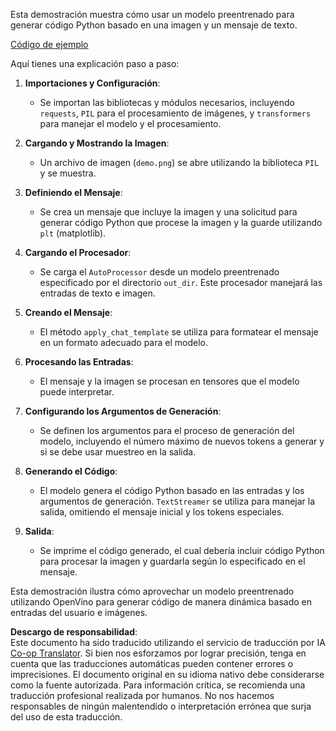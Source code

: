 <!--
CO_OP_TRANSLATOR_METADATA:
{
  "original_hash": "d7d7afa242a4a041ff4193546d4baf16",
  "translation_date": "2025-03-27T12:54:42+00:00",
  "source_file": "md\\02.Application\\04.Vision\\Phi3\\E2E_OpenVino_Phi3Vision.md",
  "language_code": "es"
}
-->
Esta demostración muestra cómo usar un modelo preentrenado para generar código Python basado en una imagen y un mensaje de texto.

[Código de ejemplo](../../../../../../code/06.E2E/E2E_OpenVino_Phi3-vision.ipynb)

Aquí tienes una explicación paso a paso:

1. **Importaciones y Configuración**:
   - Se importan las bibliotecas y módulos necesarios, incluyendo `requests`, `PIL` para el procesamiento de imágenes, y `transformers` para manejar el modelo y el procesamiento.

2. **Cargando y Mostrando la Imagen**:
   - Un archivo de imagen (`demo.png`) se abre utilizando la biblioteca `PIL` y se muestra.

3. **Definiendo el Mensaje**:
   - Se crea un mensaje que incluye la imagen y una solicitud para generar código Python que procese la imagen y la guarde utilizando `plt` (matplotlib).

4. **Cargando el Procesador**:
   - Se carga el `AutoProcessor` desde un modelo preentrenado especificado por el directorio `out_dir`. Este procesador manejará las entradas de texto e imagen.

5. **Creando el Mensaje**:
   - El método `apply_chat_template` se utiliza para formatear el mensaje en un formato adecuado para el modelo.

6. **Procesando las Entradas**:
   - El mensaje y la imagen se procesan en tensores que el modelo puede interpretar.

7. **Configurando los Argumentos de Generación**:
   - Se definen los argumentos para el proceso de generación del modelo, incluyendo el número máximo de nuevos tokens a generar y si se debe usar muestreo en la salida.

8. **Generando el Código**:
   - El modelo genera el código Python basado en las entradas y los argumentos de generación. `TextStreamer` se utiliza para manejar la salida, omitiendo el mensaje inicial y los tokens especiales.

9. **Salida**:
   - Se imprime el código generado, el cual debería incluir código Python para procesar la imagen y guardarla según lo especificado en el mensaje.

Esta demostración ilustra cómo aprovechar un modelo preentrenado utilizando OpenVino para generar código de manera dinámica basado en entradas del usuario e imágenes.

**Descargo de responsabilidad**:  
Este documento ha sido traducido utilizando el servicio de traducción por IA [Co-op Translator](https://github.com/Azure/co-op-translator). Si bien nos esforzamos por lograr precisión, tenga en cuenta que las traducciones automáticas pueden contener errores o imprecisiones. El documento original en su idioma nativo debe considerarse como la fuente autorizada. Para información crítica, se recomienda una traducción profesional realizada por humanos. No nos hacemos responsables de ningún malentendido o interpretación errónea que surja del uso de esta traducción.